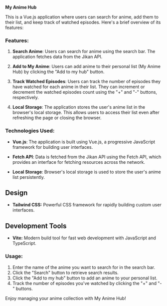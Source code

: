 **My Anime Hub**

This is a Vue.js application where users can search for anime, add them to their list, and keep track of watched episodes. Here's a brief overview of its features:

### Features:

1. **Search Anime**: Users can search for anime using the search bar. The application fetches data from the Jikan API.

2. **Add to My Anime**: Users can add anime to their personal list (My Anime Hub) by clicking the "Add to my hub" button.

3. **Track Watched Episodes**: Users can track the number of episodes they have watched for each anime in their list. They can increment or decrement the watched episodes count using the "+" and "-" buttons, respectively.

4. **Local Storage**: The application stores the user's anime list in the browser's local storage. This allows users to access their list even after refreshing the page or closing the browser.

### Technologies Used:

- **Vue.js**: The application is built using Vue.js, a progressive JavaScript framework for building user interfaces.

- **Fetch API**: Data is fetched from the Jikan API using the Fetch API, which provides an interface for fetching resources across the network.

- **Local Storage**: Browser's local storage is used to store the user's anime list persistently.

## Design

- **Tailwind CSS:** Powerful CSS framework for rapidly building custom user interfaces.

## Development Tools

- **Vite:** Modern build tool for fast web development with JavaScript and TypeScript.

### Usage:

1. Enter the name of the anime you want to search for in the search bar.
2. Click the "Search" button to retrieve search results.
3. Click the "Add to my hub" button to add an anime to your personal list.
4. Track the number of episodes you've watched by clicking the "+" and "-" buttons.

Enjoy managing your anime collection with My Anime Hub!